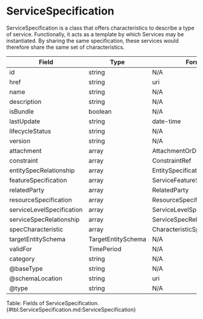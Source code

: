 <!--
    ATTENTION: This file was generated via gradle!
               Do NOT manually edit this file! Any such changes will be overwritten!
-->

# ServiceSpecification

ServiceSpecification is a class that offers characteristics to describe a type of service.
Functionally, it acts as a template by which Services may be instantiated.
By sharing the same specification, these services would therefore share the same set of characteristics.

| Field | Type | Format | Required |
|-------|---|--------|---|
| id | string | N/A | No |
| href | string | uri | No |
| name | string | N/A | No |
| description | string | N/A | No |
| isBundle | boolean | N/A | No |
| lastUpdate | string | date-time | No |
| lifecycleStatus | string | N/A | No |
| version | string | N/A | No |
| attachment | array | AttachmentOrDocumentRef | No |
| constraint | array | ConstraintRef | No |
| entitySpecRelationship | array | EntitySpecificationRelationship | No |
| featureSpecification | array | ServiceFeatureSpecification | No |
| relatedParty | array | RelatedParty | No |
| resourceSpecification | array | ResourceSpecificationRef | No |
| serviceLevelSpecification | array | ServiceLevelSpecificationRef | No |
| serviceSpecRelationship | array | ServiceSpecRelationship | No |
| specCharacteristic | array | CharacteristicSpecification | No |
| targetEntitySchema | TargetEntitySchema | N/A | No |
| validFor | TimePeriod | N/A | No |
| category | string | N/A | No |
| \@baseType | string | N/A | No |
| \@schemaLocation | string | uri | No |
| \@type | string | N/A | No |

Table: Fields of ServiceSpecification. {#tbl:ServiceSpecification.md:ServiceSpecification}
